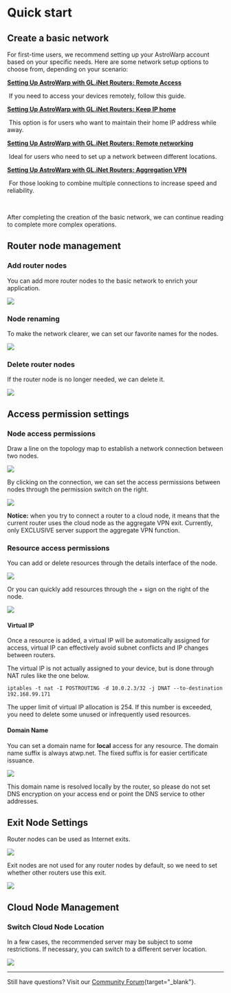 # Quick start

## **Create a basic network**

For first-time users, we recommend setting up your AstroWarp account based on your specific needs. Here are some network setup options to choose from, depending on your scenario:

[**Setting Up AstroWarp with GL.iNet Routers: Remote Access**](../tutorials/setting_up_astrowarp_with_glinet_routers_remote_access.md)

​		If you need to access your devices remotely, follow this guide.

[**Setting Up AstroWarp with GL.iNet Routers: Keep IP home**](../tutorials/setting_up_astrowarp_with_glinet_routers_keep_ip_home.md)

​		This option is for users who want to maintain their home IP address while away.

[**Setting Up AstroWarp with GL.iNet Routers: Remote networking**](../tutorials/setting_up_astrowarp_with_glinet_routers_remote_networking.md)

​		Ideal for users who need to set up a network between different locations.

[**Setting Up AstroWarp with GL.iNet Routers: Aggregation VPN**](../tutorials/setting_up_astrowarp_with_glinet_routers_aggregation_vpn.md)

​		For those looking to combine multiple connections to increase speed and reliability.

<br>

After completing the creation of the basic network, we can continue reading to complete more complex operations.



## **Router node management**

### Add router nodes

You can add more router nodes to the basic network to enrich your application.

![](../images/astrowarp_add_router_node.gif)



### Node renaming

To make the network clearer, we can set our favorite names for the nodes.

![](../images/astrowarp_rename_node.gif)

### Delete router nodes

If the router node is no longer needed, we can delete it.

![](../images/astrowarp_delete_node.gif)





## **Access permission settings**

### Node access permissions

Draw a line on the topology map to establish a network connection between two nodes.

![](../images/astrowarp_node_permission.gif)

By clicking on the connection, we can set the access permissions between nodes through the permission switch on the right.

![](../images/astrowarp_node_permission_setting.gif)

**Notice:** when you try to connect a router to a cloud node, it means that the current router uses the cloud node as the aggregate VPN exit. Currently, only EXCLUSIVE server support the aggregate VPN function.

### Resource access permissions

You can add or delete resources through the details interface of the node.

![](../images/astrowarp_node_add_resource.gif)

Or you can quickly add resources through the + sign on the right of the node.

![](../images/astrowarp_node_add_resource_shortcut.gif)



#### Virtual IP

Once a resource is added, a virtual IP will be automatically assigned for access, virtual IP can effectively avoid subnet conflicts and IP changes between routers.

The virtual IP is not actually assigned to your device, but is done through NAT rules like the one below.

```
iptables -t nat -I POSTROUTING -d 10.0.2.3/32 -j DNAT --to-destination 192.168.99.171
```

The upper limit of virtual IP allocation is 254. If this number is exceeded, you need to delete some unused or infrequently used resources.



#### Domain Name

You can set a domain name for **local** access for any resource. The domain name suffix is always atwp.net. The fixed suffix is for easier certificate issuance.

![](../images/astrowarp_resource_set_domain.gif)

This domain name is resolved locally by the router, so please do not set DNS encryption on your access end or point the DNS service to other addresses.



## **Exit Node Settings**

Router nodes can be used as Internet exits.

![](../images/astrowarp_set_exit_node.gif)

Exit nodes are not used for any router nodes by default, so we need to set whether other routers use this exit.

![](../images/astrowarp_use_exit_node.gif)



## **Cloud Node Management**

### Switch Cloud Node Location

In a few cases, the recommended server may be subject to some restrictions. If necessary, you can switch to a different server location.

![](../images/astrowarp_node_exchange.gif)

---

  

  Still have questions? Visit our [Community Forum](https://forum.gl-inet.com){target="_blank"}.

